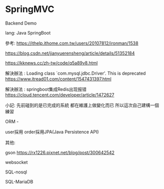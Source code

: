 # SpringMVC
Backend Demo 

lang:
Java SpringBoot

參考:
https://ithelp.ithome.com.tw/users/20107812/ironman/1538

https://blog.csdn.net/jianyuerensheng/article/details/51352184

https://kknews.cc/zh-tw/code/q5a89v8.html

解決辦法 : Loading class `com.mysql.jdbc.Driver'. This is deprecated
https://www.itread01.com/content/1547431397.html

解決辦法 : springboot集成Redis出现报错
https://cloud.tencent.com/developer/article/1472627

小記:
先前碰到的是已完成的系統
都在維護上做變化而已
所以這次自己建構一個練習

ORM - 

user採用
order採用JPA(Java Persistence API)

其他:

gson
https://rx1226.pixnet.net/blog/post/300642542

websocket

SQL-nosql

SQL-MariaDB
